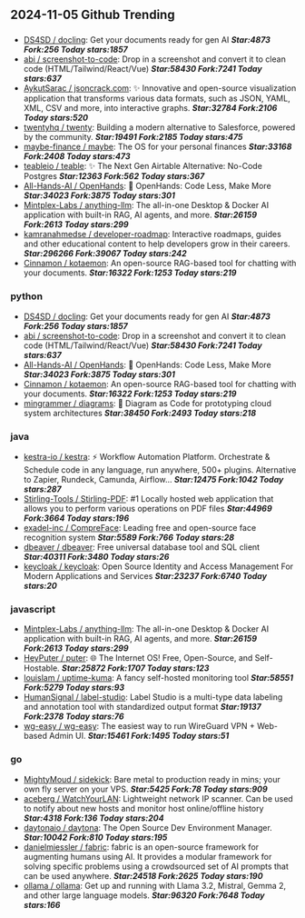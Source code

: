 ## 2024-11-05 Github Trending

### 
* [DS4SD / docling](https://github.com/DS4SD/docling): Get your documents ready for gen AI ***Star:4873 Fork:256 Today stars:1857***
* [abi / screenshot-to-code](https://github.com/abi/screenshot-to-code): Drop in a screenshot and convert it to clean code (HTML/Tailwind/React/Vue) ***Star:58430 Fork:7241 Today stars:637***
* [AykutSarac / jsoncrack.com](https://github.com/AykutSarac/jsoncrack.com): ✨ Innovative and open-source visualization application that transforms various data formats, such as JSON, YAML, XML, CSV and more, into interactive graphs. ***Star:32784 Fork:2106 Today stars:520***
* [twentyhq / twenty](https://github.com/twentyhq/twenty): Building a modern alternative to Salesforce, powered by the community. ***Star:19491 Fork:2185 Today stars:475***
* [maybe-finance / maybe](https://github.com/maybe-finance/maybe): The OS for your personal finances ***Star:33168 Fork:2408 Today stars:473***
* [teableio / teable](https://github.com/teableio/teable): ✨ The Next Gen Airtable Alternative: No-Code Postgres ***Star:12363 Fork:562 Today stars:367***
* [All-Hands-AI / OpenHands](https://github.com/All-Hands-AI/OpenHands): 🙌 OpenHands: Code Less, Make More ***Star:34023 Fork:3875 Today stars:301***
* [Mintplex-Labs / anything-llm](https://github.com/Mintplex-Labs/anything-llm): The all-in-one Desktop & Docker AI application with built-in RAG, AI agents, and more. ***Star:26159 Fork:2613 Today stars:299***
* [kamranahmedse / developer-roadmap](https://github.com/kamranahmedse/developer-roadmap): Interactive roadmaps, guides and other educational content to help developers grow in their careers. ***Star:296266 Fork:39067 Today stars:242***
* [Cinnamon / kotaemon](https://github.com/Cinnamon/kotaemon): An open-source RAG-based tool for chatting with your documents. ***Star:16322 Fork:1253 Today stars:219***

### python
* [DS4SD / docling](https://github.com/DS4SD/docling): Get your documents ready for gen AI ***Star:4873 Fork:256 Today stars:1857***
* [abi / screenshot-to-code](https://github.com/abi/screenshot-to-code): Drop in a screenshot and convert it to clean code (HTML/Tailwind/React/Vue) ***Star:58430 Fork:7241 Today stars:637***
* [All-Hands-AI / OpenHands](https://github.com/All-Hands-AI/OpenHands): 🙌 OpenHands: Code Less, Make More ***Star:34023 Fork:3875 Today stars:301***
* [Cinnamon / kotaemon](https://github.com/Cinnamon/kotaemon): An open-source RAG-based tool for chatting with your documents. ***Star:16322 Fork:1253 Today stars:219***
* [mingrammer / diagrams](https://github.com/mingrammer/diagrams): 🎨 Diagram as Code for prototyping cloud system architectures ***Star:38450 Fork:2493 Today stars:218***

### java
* [kestra-io / kestra](https://github.com/kestra-io/kestra): ⚡ Workflow Automation Platform. Orchestrate & Schedule code in any language, run anywhere, 500+ plugins. Alternative to Zapier, Rundeck, Camunda, Airflow... ***Star:12475 Fork:1042 Today stars:287***
* [Stirling-Tools / Stirling-PDF](https://github.com/Stirling-Tools/Stirling-PDF): #1 Locally hosted web application that allows you to perform various operations on PDF files ***Star:44969 Fork:3664 Today stars:196***
* [exadel-inc / CompreFace](https://github.com/exadel-inc/CompreFace): Leading free and open-source face recognition system ***Star:5589 Fork:766 Today stars:28***
* [dbeaver / dbeaver](https://github.com/dbeaver/dbeaver): Free universal database tool and SQL client ***Star:40311 Fork:3480 Today stars:26***
* [keycloak / keycloak](https://github.com/keycloak/keycloak): Open Source Identity and Access Management For Modern Applications and Services ***Star:23237 Fork:6740 Today stars:20***

### javascript
* [Mintplex-Labs / anything-llm](https://github.com/Mintplex-Labs/anything-llm): The all-in-one Desktop & Docker AI application with built-in RAG, AI agents, and more. ***Star:26159 Fork:2613 Today stars:299***
* [HeyPuter / puter](https://github.com/HeyPuter/puter): 🌐 The Internet OS! Free, Open-Source, and Self-Hostable. ***Star:25872 Fork:1707 Today stars:123***
* [louislam / uptime-kuma](https://github.com/louislam/uptime-kuma): A fancy self-hosted monitoring tool ***Star:58551 Fork:5279 Today stars:93***
* [HumanSignal / label-studio](https://github.com/HumanSignal/label-studio): Label Studio is a multi-type data labeling and annotation tool with standardized output format ***Star:19137 Fork:2378 Today stars:76***
* [wg-easy / wg-easy](https://github.com/wg-easy/wg-easy): The easiest way to run WireGuard VPN + Web-based Admin UI. ***Star:15461 Fork:1495 Today stars:51***

### go
* [MightyMoud / sidekick](https://github.com/MightyMoud/sidekick): Bare metal to production ready in mins; your own fly server on your VPS. ***Star:5425 Fork:78 Today stars:909***
* [aceberg / WatchYourLAN](https://github.com/aceberg/WatchYourLAN): Lightweight network IP scanner. Can be used to notify about new hosts and monitor host online/offline history ***Star:4318 Fork:136 Today stars:204***
* [daytonaio / daytona](https://github.com/daytonaio/daytona): The Open Source Dev Environment Manager. ***Star:10042 Fork:810 Today stars:195***
* [danielmiessler / fabric](https://github.com/danielmiessler/fabric): fabric is an open-source framework for augmenting humans using AI. It provides a modular framework for solving specific problems using a crowdsourced set of AI prompts that can be used anywhere. ***Star:24518 Fork:2625 Today stars:190***
* [ollama / ollama](https://github.com/ollama/ollama): Get up and running with Llama 3.2, Mistral, Gemma 2, and other large language models. ***Star:96320 Fork:7648 Today stars:166***
